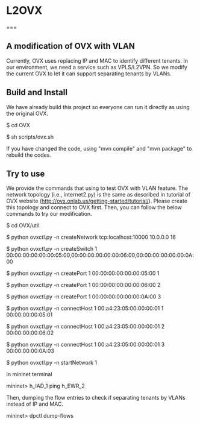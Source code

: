 # L2OVX
===

## A modification of OVX with VLAN

Currently, OVX uses replacing IP and MAC to identify different tenants. In our environment, we need a service such as VPLS/L2VPN. So we modify the current OVX to let it can support separating tenants by VLANs.

## Build and Install
We have already build this project so everyone can run it directly as using the original OVX. 

$ cd OVX

$ sh scripts/ovx.sh

If you have changed the code, using "mvn compile" and "mvn package" to rebuild the codes.

## Try to use
We provide the commands that using to test OVX with VLAN feature. The network topology (i.e., internet2.py) is the same as described in tutorial of OVX website (http://ovx.onlab.us/getting-started/tutorial/). Please create this topology and connect to OVX first. Then, you can follow the below commands to try our modification.

$ cd OVX/util

$ python ovxctl.py -n createNetwork tcp:localhost:10000 10.0.0.0 16

$ python ovxctl.py -n createSwitch 1 00:00:00:00:00:00:05:00,00:00:00:00:00:00:06:00,00:00:00:00:00:00:0A:00

$ python ovxctl.py -n createPort 1 00:00:00:00:00:00:05:00 1

$ python ovxctl.py -n createPort 1 00:00:00:00:00:00:06:00 2

$ python ovxctl.py -n createPort 1 00:00:00:00:00:00:0A:00 3

$ python ovxctl.py -n connectHost 1 00:a4:23:05:00:00:00:01 1 00:00:00:00:05:01

$ python ovxctl.py -n connectHost 1 00:a4:23:05:00:00:00:01 2 00:00:00:00:06:02

$ python ovxctl.py -n connectHost 1 00:a4:23:05:00:00:00:01 3 00:00:00:00:0A:03

$ python ovxctl.py -n startNetwork 1

In mininet terminal

mininet> h_IAD_1 ping h_EWR_2


Then, dumping the flow entries to check if separating tenants by VLANs instead of IP and MAC.

mininet> dpctl dump-flows
